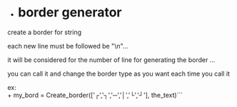 - # border generator

create a border for string

each new line must be followed be "\n"... 

it will be considered for the number of line for generating the border ... 

you can call it and change the border type as you want each time you call it 

ex: <br>
    + my_bord = Create_border(['┌','┐','─','│','└','┘'], the_text)```
